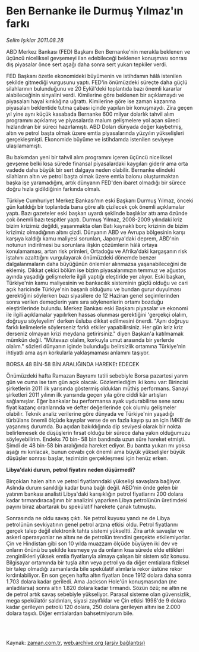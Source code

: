 # Ben Bernanke ile Durmuş Yılmaz'ın farkı

*Selim Işıklar 2011.08.28*

<td class="columnist-detail">
<p>ABD Merkez Bankası (FED) Başkanı Ben Bernanke'nin merakla beklenen ve üçüncü niceliksel gevşemeyi ilan edebileceği beklenen konuşması sonrası dış piyasalar önce sert aşağı daha sonra sert yukarı tepkiler verdi.</p>
<p>
<div id="haberMetinDiv">
<p>FED Başkanı özetle ekonomideki büyümenin ve istihdamın hâlâ istenilen şekilde gitmediği vurgusunu yaptı. FED'in önümüzdeki süreçte daha güçlü silahlarının bulunduğunu ve 20 Eylül'deki toplantıda bazı önemli kararlar alabileceğinin sinyalini verdi. Kimilerine göre beklenen bir açıklamaydı ve piyasaları hayal kırıklığına uğrattı. Kimilerine göre ise zaman kazanma piyasaları beklentide tutma çabası içinde yapılan bir konuşmaydı. Zira geçen yıl yine aynı küçük kasabada Bernanke 600 milyar dolarlık tahvil alım programını açıklamış ve piyasalarda malum gelişmelere yol açan süreci hızlandıran bir süreci hazırlamıştı. ABD Doları dünyada değer kaybetmiş, altın ve petrol başta olmak üzere emtia piyasalarında yüzyılın yükselişleri gerçekleşmişti. Ekonomide büyüme ve istihdamda istenilen seviyeye ulaşılamamıştı.
<p> Bu bakımdan yeni bir tahvil alım programını içeren üçüncü niceliksel gevşeme belki kısa sürede finansal piyasalardaki kaygıları giderir ama orta vadede daha büyük bir sert dalgaya neden olabilir. Bernanke elindeki silahların altın ve petrol başta olmak üzere emtia balonu oluşturmaktan başka işe yaramadığını, artık dünyanın FED'den ibaret olmadığı bir sürece doğru hızla gidildiğinin farkında olmalı.
<p> Türkiye Cumhuriyet Merkez Bankası'nın eski Başkanı Durmuş Yılmaz, önceki gün katıldığı bir toplantıda bana göre altı çizilecek çok önemli açıklamalar yaptı. Bazı gazeteler eski başkan uyardı şeklinde başlıklar attı ama özünde çok önemli bazı tespitler yaptı. Durmuş Yılmaz, 2008-2009 yılındaki kriz bizim krizimiz değildi, yaşanmakta olan Batı kaynaklı borç krizinin de bizim krizimiz olmadığının altını çizdi. Dünyanın ABD ve Avrupa bölgesinin karşı karşıya kaldığı kamu maliyesi sorunları, Japonya'daki deprem, ABD'nin notunun indirilmesi bu sorunlara ilişkin çözümlerin hâlâ ortaya konulamaması, artan risk primleri, Ortadoğu ve Afrika'daki kargaşanın risk iştahını azalttığını vurgulayarak önümüzdeki dönemde benzer dalgalanmaların daha büyüğünün önlemler alınmazsa yaşanabileceğini de eklemiş. Dikkat çekici bölüm ise bizim piyasalarımızın temmuz ve ağustos ayında yaşadığı gelişmelerle ilgili yaptığı eleştiride yer alıyor. Eski başkan, Türkiye'nin kamu maliyesinin ve bankacılık sisteminin güçlü olduğu ve cari açık haricinde Türkiye'nin başarılı olduğunu ve bundan gurur duyulması gerektiğini söylerken bazı siyasilere de 12 Haziran genel seçimlerinden sonra verilen demeçlerin yanı sıra söylenenlerin ortamı bozduğu eleştirilerinde bulundu. Merkez Bankası eski Başkanı piyasalar ve ekonomi ile ilgili açıklamalar yapılırken hassas olunması gerektiğini 'gerçekçi olalım, doğruyu söyleyelim' derken üsluba dikkat edilmesini önerdi. "Aynı doğruyu farklı kelimelerle söylerseniz farklı etkiler yapabilirsiniz. Her gün kriz kriz derseniz olmayan krizi meydana getirirsiniz." diyen Başkan'a katılmamak mümkün değil. "Mütevazı olalım, korkuyla umut arasında bir yerlerde olalım." sözleri dünyanın içinde bulunduğu belirsizlik ortamına Türkiye'nin ihtiyatlı ama aşırı korkularla yaklaşmaması anlamını taşıyor.
<p>BORSA 48 BİN-58 BİN ARALIĞINDA HAREKEt EDECEK
<p>Önümüzdeki hafta Ramazan Bayramı tatili sebebiyle Borsa pazartesi yarım gün ve cuma ise tam gün açık olacak. Gözlemlediğim iki konu var: Birincisi şirketlerin 2011 ilk yarısında göstermiş oldukları müthiş performans. Sanayi şirketleri 2011 yılının ilk yarısında geçen yıla göre ciddi kâr artışları sağlamışlar. Eğer bankalar bu performansa ayak uydurabilirse sene sonu fiyat kazanç oranlarında ve defter değerlerinde çok olumlu gelişmeler olabilir. Teknik analiz verilerine göre dünyada ve Türkiye'nin yaşadığı türbülans önemli ölçüde kayıplar verse de en fazla kayıp şu an için İMKB'de yaşanmış durumda. Bu açıdan bakıldığında dip seviyesi olarak bir nokta belirlemesek de düşüşlerin fırsat olduğu bir sürece daha yakın olduğumuzu söyleyebilirim. Endeks 70 bin- 58 bin bandında uzun süre hareket etmişti. Şimdi de 48 bin-58 bin aralığında hareket ediyor. Bu bantta yukarı mı yoksa aşağı mı kırılacak, bunun cevabı çok önemli ama büyük yükselişler büyük düşüşler sonrası başlar, tezimizin gerçekleşmesi için henüz erken. 
<p><b>Libya'daki durum, petrol fiyatını neden düşürmedi?</b>
<p>Birçokları halen altın ve petrol fiyatlarındaki yükselişi savaşlara bağlıyor. Aslında durum sanıldığı kadar buna bağlı değil. ABD'nin önde gelen bir yatırım bankası analisti Libya'daki karışıklığın petrol fiyatlarını 200 dolara kadar tırmandıracağının bir analizini yaparken Libya petrolünün üretimdeki payını biraz abartarak bu spekülatif harekete çanak tutmuştu.
<p> Sonrasında ne oldu savaş çıktı. Ne petrol kuyusu yandı ne de Libya petrolünün sevkiyatının genel petrol arzına etkisi oldu. Petrol fiyatlarını gerçek talep değil elektronik tahta sistemi yükseltti. Zira artık savaşlar ve askeri operasyonlar ne altını ne de petrolün trendini gerçekte etkilemiyorlar. Çin ve Hindistan gibi son 10 yılda muazzam ölçüde büyüyen iki dev ve onların önünü bu şekilde kesmeye ya da onların kısa sürede elde ettikleri zenginlikleri yüksek emtia fiyatlarıyla almaya çalışan bir sistem söz konusu. Bilgisayar ortamında bir tuşla altın veya petrol ya da diğer emtialara fiziksel bir talep olmadığı zamanlarda bile spekülatif alımlarla rekor üstüne rekor kırdırılabiliyor. En son geçen hafta altın fiyatları önce 1912 dolara daha sonra 1.703 dolara kadar geriledi. Ama Jackson Hole'ün konuşmasından (ne anladılarsa) sonra altın 1.820 dolara kadar tırmandı. Sözün özü; ne altın ne de petrol artık savaş sebebiyle yükseliyor. Parasal sisteme olan güvensizlik, mega spekülatör saldırıları, siyasi zayıflıklar ve Çin etkisi 1998'de 9 dolara kadar gerileyen petrolü 120 dolara, 250 dolara gerileyen altını ise 2.000 dolara taşıdı. Diğer emtialardan bahsetmiyorum bile.</p></p></p></p></p></p></p></p></div>
</p>


<p><br>
		 </br></p></td>

Kaynak: [zaman.com.tr](http://zaman.com.tr/yazar.do?yazino=1173965), [web.archive.org (arşiv bağlantısı)](http://web.archive.org/web/20111213103806/http://zaman.com.tr/yazar.do?yazino=1173965)
